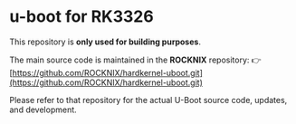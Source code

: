 # u-boot for RK3326

This repository is **only used for building purposes**.

The main source code is maintained in the **ROCKNIX** repository:
👉 [https://github.com/ROCKNIX/hardkernel-uboot.git](https://github.com/ROCKNIX/hardkernel-uboot.git)

Please refer to that repository for the actual U-Boot source code, updates, and development.
